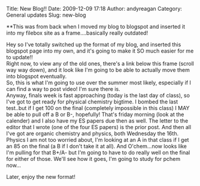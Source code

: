Title: New Blog!!
Date: 2009-12-09 17:18
Author: andyreagan
Category: General updates
Slug: new-blog

\*\*This was from back when I moved my blog to blogspot and inserted it
into my filebox site as a frame....basically really outdated!

Hey so I've totally switched up the format of my blog, and inserted this
blogspot page into my own, and it's going to make it SO much easier for
me to update!!  
Right now, to view any of the old ones, there's a link below this frame
(scroll way way down), and it look like I'm going to be able to actually
move them into blogspot eventually.  
So, this is what I'm going to use over the summer most likely,
especially if I can find a way to post video! I'm sure there is.  
Anyway, finals week is fast approaching (today is the last day of
class), so I've got to get ready for physical chemistry bigtime. I
bombed the last test..but if I get 100 on the final (completely
impossible in this class) I MAY be able to pull off a B or B-,
hopefully! That's friday morning (look at the calender) and I also have
my ES papers due then as well. The letter to the editor that I wrote
(one of the four ES papers) is the prior post. And then all I've got are
organic chemistry and physics, both Wednesday the 16th. Physics I am not
too worried about, I'm looking at an A in that class if I get an 85 on
the final (a B if I don't take it at all). And O'chem...now looks like
I'm pulling for that B+/A- but I'm going to have to do really well on
the final for either of those. We'll see how it goes, I'm going to study
for pchem now...

Later, enjoy the new format!

